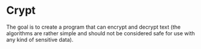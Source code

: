 Crypt
=====

The goal is to create a program that can encrypt and decrypt text (the algorithms are rather simple and should not be considered safe for use with any kind of sensitive data).
